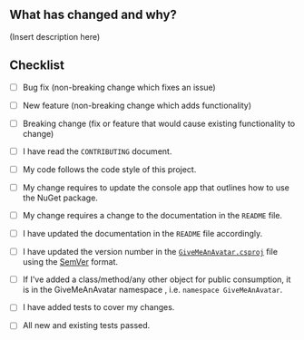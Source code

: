 ## What has changed and why?
(Insert description here)

## Checklist
<!--- What types of changes does your code introduce? Put an `x` in all the boxes that apply: -->
- [ ] Bug fix (non-breaking change which fixes an issue)
- [ ] New feature (non-breaking change which adds functionality)
- [ ] Breaking change (fix or feature that would cause existing functionality to change)
- [ ] I have read the `CONTRIBUTING` document.
- [ ] My code follows the code style of this project.
- [ ] My change requires to update the console app that outlines how to use the NuGet package.
- [ ] My change requires a change to the documentation in the `README` file.
- [ ] I have updated the documentation in the `README` file accordingly.
- [ ] I have updated the version number in the [`GiveMeAnAvatar.csproj`](https://github.com/ClydeDz/give-me-an-avatar-nuget/blob/main/src/GiveMeAnAvatar/GiveMeAnAvatar.csproj) file using the [SemVer](https://semver.org/) format.
- [ ] If I've added a class/method/any other object for public consumption, it is in the GiveMeAnAvatar namespace , i.e. `namespace GiveMeAnAvatar`.
- [ ] I have added tests to cover my changes.
- [ ] All new and existing tests passed.

